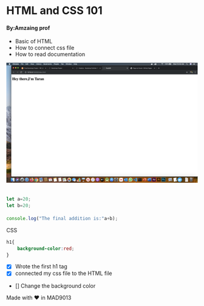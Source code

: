 # HTML and CSS 101

#### By:Amzaing prof

* Basic of HTML
* How to connect css file
* How to read documentation

![alt](img/html.png)
``` javascript

let a=20;
let b=20;

console.log("The final addition is:"a+b);

```
CSS 
```css
h1{
    background-color:red;
}
```
* [x] Wrote the first h1 tag
* [x] connected my css file to the HTML file
* [] Change the background color


Made with :heart: in MAD9013

